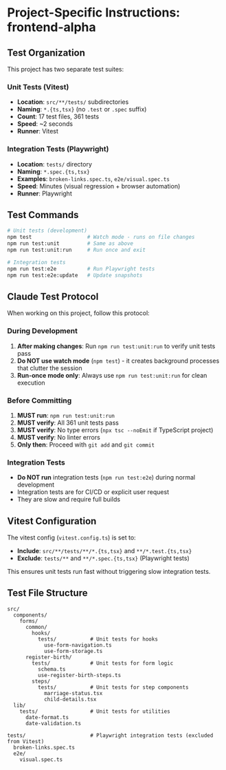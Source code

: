 # Project-Specific Instructions: frontend-alpha

## Test Organization

This project has two separate test suites:

### Unit Tests (Vitest)
- **Location**: `src/**/tests/` subdirectories
- **Naming**: `*.{ts,tsx}` (no `.test` or `.spec` suffix)
- **Count**: 17 test files, 361 tests
- **Speed**: ~2 seconds
- **Runner**: Vitest

### Integration Tests (Playwright)
- **Location**: `tests/` directory
- **Naming**: `*.spec.{ts,tsx}`
- **Examples**: `broken-links.spec.ts`, `e2e/visual.spec.ts`
- **Speed**: Minutes (visual regression + browser automation)
- **Runner**: Playwright

## Test Commands

```bash
# Unit tests (development)
npm test                  # Watch mode - runs on file changes
npm run test:unit         # Same as above
npm run test:unit:run     # Run once and exit

# Integration tests
npm run test:e2e          # Run Playwright tests
npm run test:e2e:update   # Update snapshots
```

## Claude Test Protocol

When working on this project, follow this protocol:

### During Development
1. **After making changes**: Run `npm run test:unit:run` to verify unit tests pass
2. **Do NOT use watch mode** (`npm test`) - it creates background processes that clutter the session
3. **Run-once mode only**: Always use `npm run test:unit:run` for clean execution

### Before Committing
1. **MUST run**: `npm run test:unit:run`
2. **MUST verify**: All 361 unit tests pass
3. **MUST verify**: No type errors (`npx tsc --noEmit` if TypeScript project)
4. **MUST verify**: No linter errors
5. **Only then**: Proceed with `git add` and `git commit`

### Integration Tests
- **Do NOT run** integration tests (`npm run test:e2e`) during normal development
- Integration tests are for CI/CD or explicit user request
- They are slow and require full builds

## Vitest Configuration

The vitest config (`vitest.config.ts`) is set to:
- **Include**: `src/**/tests/**/*.{ts,tsx}` and `**/*.test.{ts,tsx}`
- **Exclude**: `tests/**` and `**/*.spec.{ts,tsx}` (Playwright tests)

This ensures unit tests run fast without triggering slow integration tests.

## Test File Structure

```
src/
  components/
    forms/
      common/
        hooks/
          tests/           # Unit tests for hooks
            use-form-navigation.ts
            use-form-storage.ts
      register-birth/
        tests/             # Unit tests for form logic
          schema.ts
          use-register-birth-steps.ts
        steps/
          tests/           # Unit tests for step components
            marriage-status.tsx
            child-details.tsx
  lib/
    tests/                 # Unit tests for utilities
      date-format.ts
      date-validation.ts

tests/                     # Playwright integration tests (excluded from Vitest)
  broken-links.spec.ts
  e2e/
    visual.spec.ts
```
